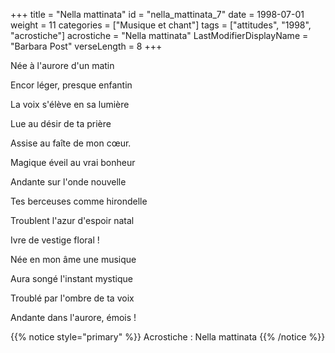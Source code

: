 +++
title = "Nella mattinata"
id = "nella_mattinata_7"
date = 1998-07-01
weight = 11
categories = ["Musique et chant"]
tags = ["attitudes", "1998", "acrostiche"]
acrostiche = "Nella mattinata"
LastModifierDisplayName = "Barbara Post"
verseLength = 8
+++

Née à l'aurore d'un matin

Encor léger, presque enfantin

La voix s'élève en sa lumière

Lue au désir de ta prière

Assise au faîte de mon cœur.

Magique éveil au vrai bonheur

Andante sur l'onde nouvelle

Tes berceuses comme hirondelle

Troublent l'azur d'espoir natal

Ivre de vestige floral !

Née en mon âme une musique

Aura songé l'instant mystique

Troublé par l'ombre de ta voix

Andante dans l'aurore, émois !

{{% notice style="primary" %}}
Acrostiche : Nella mattinata
{{% /notice %}}
